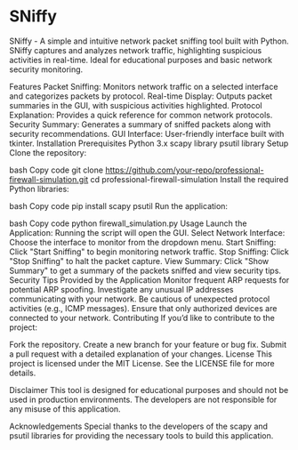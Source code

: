 # SNiffy
SNiffy - A simple and intuitive network packet sniffing tool built with Python. SNiffy captures and analyzes network traffic, highlighting suspicious activities in real-time. Ideal for educational purposes and basic network security monitoring.

Features
Packet Sniffing: Monitors network traffic on a selected interface and categorizes packets by protocol.
Real-time Display: Outputs packet summaries in the GUI, with suspicious activities highlighted.
Protocol Explanation: Provides a quick reference for common network protocols.
Security Summary: Generates a summary of sniffed packets along with security recommendations.
GUI Interface: User-friendly interface built with tkinter.
Installation
Prerequisites
Python 3.x
scapy library
psutil library
Setup
Clone the repository:

bash
Copy code
git clone https://github.com/your-repo/professional-firewall-simulation.git
cd professional-firewall-simulation
Install the required Python libraries:

bash
Copy code
pip install scapy psutil
Run the application:

bash
Copy code
python firewall_simulation.py
Usage
Launch the Application: Running the script will open the GUI.
Select Network Interface: Choose the interface to monitor from the dropdown menu.
Start Sniffing: Click "Start Sniffing" to begin monitoring network traffic.
Stop Sniffing: Click "Stop Sniffing" to halt the packet capture.
View Summary: Click "Show Summary" to get a summary of the packets sniffed and view security tips.
Security Tips Provided by the Application
Monitor frequent ARP requests for potential ARP spoofing.
Investigate any unusual IP addresses communicating with your network.
Be cautious of unexpected protocol activities (e.g., ICMP messages).
Ensure that only authorized devices are connected to your network.
Contributing
If you’d like to contribute to the project:

Fork the repository.
Create a new branch for your feature or bug fix.
Submit a pull request with a detailed explanation of your changes.
License
This project is licensed under the MIT License. See the LICENSE file for more details.

Disclaimer
This tool is designed for educational purposes and should not be used in production environments. The developers are not responsible for any misuse of this application.

Acknowledgements
Special thanks to the developers of the scapy and psutil libraries for providing the necessary tools to build this application.

